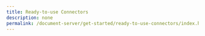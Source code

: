 ```yaml
---
title: Ready-to-use Connectors
description: none
permalink: /document-server/get-started/ready-to-use-connectors/index.html
---
```

